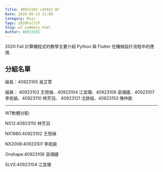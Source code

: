 ```yaml
---
Title: 40923102 cd2022 W7
Date: 2020-08-13 11:00
Category: Misc
Tags: 2020FallCP
Slug: w7_summary.html
Author: 40923102
---
```


2020 Fall 計算機程式的教學主要介紹 Python 與 Flutter 在機械設計流程中的應用.

<!-- PELICAN_END_SUMMARY -->

分組名單
----

組長：40923105 吳芷萱

組員：
40923102 王悅禎、40923104 江宜珊、40923106 巫翊婕、40923107 李宛諭、40923110 林芳羽、
40923121 沈諒祖、40923153 陳仲凱

----

W7軟體分配:

NX12:40923110 林芳羽

NX1980:40923102 王悅禎

NX2008:40923107 李宛諭

Onshape:40923106 巫翊婕

SLVS:40923104 江宜珊


